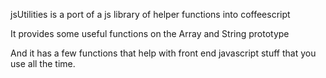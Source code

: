 jsUtilities is a port of a js library of helper functions into coffeescript

It provides some useful functions on the Array and String prototype

And it has a few functions that help with front end javascript stuff that you use all the time.
